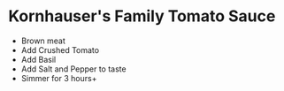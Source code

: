 # Kornhauser's Family Tomato Sauce

- Brown meat
- Add Crushed Tomato
- Add Basil 
- Add Salt and Pepper to taste
- Simmer for 3 hours+
